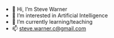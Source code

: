 - 👋 Hi, I’m Steve Warner 
- 👀 I’m interested in Artificial Intelligence
- 🌱 I’m currently learning/teaching
- 📫 steve.warner.c@gmail.com

<!---
stevew007/stevew007 is a ✨ special ✨ repository because its `README.md` (this file) appears on your GitHub profile.
You can click the Preview link to take a look at your changes.
--->
